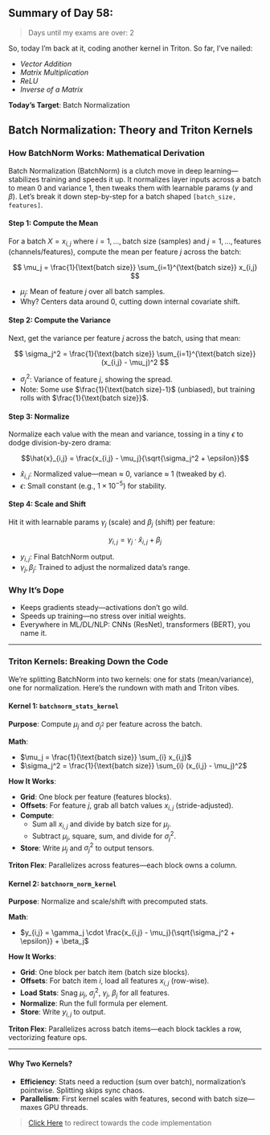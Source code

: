 ## Summary of Day 58:

> Days until my exams are over: $2$

So, today I’m back at it, coding another kernel in Triton. So far, I’ve nailed:
- *Vector Addition*
- *Matrix Multiplication*
- *ReLU*
- *Inverse of a Matrix*

**Today’s Target**: Batch Normalization

## Batch Normalization: Theory and Triton Kernels

### How BatchNorm Works: Mathematical Derivation

Batch Normalization (BatchNorm) is a clutch move in deep learning—stabilizes training and speeds it up. It normalizes layer inputs across a batch to mean $0$ and variance $1$, then tweaks them with learnable params ($\gamma$ and $\beta$). Let’s break it down step-by-step for a batch shaped `[batch_size, features]`.

#### Step 1: Compute the Mean
For a batch $X= {x_{i,j}}$ where $i=1,\dots,\text{batch size}$ (samples) and $j=1,\dots,\text{features}$ (channels/features), compute the mean per feature $j$ across the batch:

$$
\mu_j = \frac{1}{\text{batch size}} \sum_{i=1}^{\text{batch size}} x_{i,j}
$$

- $\mu_j$: Mean of feature $j$ over all batch samples.
- Why? Centers data around $0$, cutting down internal covariate shift.

#### Step 2: Compute the Variance
Next, get the variance per feature $j$ across the batch, using that mean:

$$
\sigma_j^2 = \frac{1}{\text{batch size}} \sum_{i=1}^{\text{batch size}} (x_{i,j} - \mu_j)^2
$$

- $\sigma_j^2$: Variance of feature $j$, showing the spread.
- Note: Some use $\frac{1}{\text{batch size}-1}$ (unbiased), but training rolls with $\frac{1}{\text{batch size}}$.

#### Step 3: Normalize
Normalize each value with the mean and variance, tossing in a tiny $\epsilon$ to dodge division-by-zero drama:

```math
\hat{x}_{i,j} = \frac{x_{i,j} - \mu_j}{\sqrt{\sigma_j^2 + \epsilon}}
```

- $\hat{x}_{i,j}$: Normalized value—mean ≈ $0$, variance ≈ $1$ (tweaked by $\epsilon$).
- $\epsilon$: Small constant (e.g., $1\times10^{-5}$) for stability.

#### Step 4: Scale and Shift
Hit it with learnable params $\gamma_j$ (scale) and $\beta_j$ (shift) per feature:

$$
y_{i,j} = \gamma_j \cdot \hat{x}_{i,j} + \beta_j
$$

- $y_{i,j}$: Final BatchNorm output.
- $\gamma_j,\beta_j$: Trained to adjust the normalized data’s range.

### Why It’s Dope
- Keeps gradients steady—activations don’t go wild.
- Speeds up training—no stress over initial weights.
- Everywhere in ML/DL/NLP: CNNs (ResNet), transformers (BERT), you name it.

---

### Triton Kernels: Breaking Down the Code

We’re splitting BatchNorm into two kernels: one for stats (mean/variance), one for normalization. Here’s the rundown with math and Triton vibes.

#### Kernel 1: `batchnorm_stats_kernel`
**Purpose**: Compute $\mu_{j}$ and $\sigma_{j^2}$ per feature across the batch.

**Math**:
- $\mu_j = \frac{1}{\text{batch size}} \sum_{i} x_{i,j}$
- $\sigma_j^2 = \frac{1}{\text{batch size}} \sum_{i} (x_{i,j} - \mu_j)^2$

**How It Works**:
- **Grid**: One block per feature ($\text{features}$ blocks).
- **Offsets**: For feature $j$, grab all batch values $x_{i,j}$ (stride-adjusted).
- **Compute**: 
  - Sum all $x_{i,j}$ and divide by $\text{batch size}$ for $\mu_j$.
  - Subtract $\mu_j$, square, sum, and divide for $\sigma_j^2$.
- **Store**: Write $\mu_j$ and $\sigma_j^2$ to output tensors.

**Triton Flex**: Parallelizes across features—each block owns a column.

#### Kernel 2: `batchnorm_norm_kernel`
**Purpose**: Normalize and scale/shift with precomputed stats.

**Math**:
- $y_{i,j} = \gamma_j \cdot \frac{x_{i,j} - \mu_j}{\sqrt{\sigma_j^2 + \epsilon}} + \beta_j$

**How It Works**:
- **Grid**: One block per batch item ($\text{batch size}$ blocks).
- **Offsets**: For batch item $i$, load all features $x_{i,j}$ (row-wise).
- **Load Stats**: Snag $\mu_j$, $\sigma_j^2$, $\gamma_j$, $\beta_j$ for all features.
- **Normalize**: Run the full formula per element.
- **Store**: Write $y_{i,j}$ to output.

**Triton Flex**: Parallelizes across batch items—each block tackles a row, vectorizing feature ops.

---

#### Why Two Kernels?
- **Efficiency**: Stats need a reduction (sum over batch), normalization’s pointwise. Splitting skips sync chaos.
- **Parallelism**: First kernel scales with $\text{features}$, second with $\text{batch size}$—maxes GPU threads.

> [Click Here](./batch_norm.py) to redirect towards the code implementation
